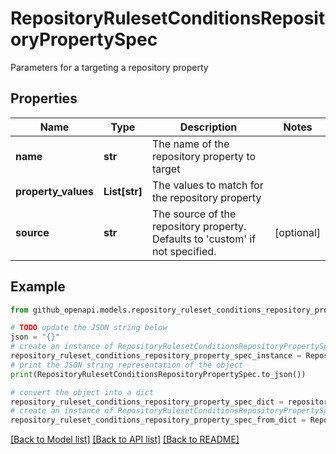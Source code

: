 # RepositoryRulesetConditionsRepositoryPropertySpec

Parameters for a targeting a repository property

## Properties

Name | Type | Description | Notes
------------ | ------------- | ------------- | -------------
**name** | **str** | The name of the repository property to target | 
**property_values** | **List[str]** | The values to match for the repository property | 
**source** | **str** | The source of the repository property. Defaults to &#39;custom&#39; if not specified. | [optional] 

## Example

```python
from github_openapi.models.repository_ruleset_conditions_repository_property_spec import RepositoryRulesetConditionsRepositoryPropertySpec

# TODO update the JSON string below
json = "{}"
# create an instance of RepositoryRulesetConditionsRepositoryPropertySpec from a JSON string
repository_ruleset_conditions_repository_property_spec_instance = RepositoryRulesetConditionsRepositoryPropertySpec.from_json(json)
# print the JSON string representation of the object
print(RepositoryRulesetConditionsRepositoryPropertySpec.to_json())

# convert the object into a dict
repository_ruleset_conditions_repository_property_spec_dict = repository_ruleset_conditions_repository_property_spec_instance.to_dict()
# create an instance of RepositoryRulesetConditionsRepositoryPropertySpec from a dict
repository_ruleset_conditions_repository_property_spec_from_dict = RepositoryRulesetConditionsRepositoryPropertySpec.from_dict(repository_ruleset_conditions_repository_property_spec_dict)
```
[[Back to Model list]](../README.md#documentation-for-models) [[Back to API list]](../README.md#documentation-for-api-endpoints) [[Back to README]](../README.md)


